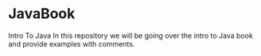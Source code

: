 # JavaBook
Intro To Java
    In this repository we will be going over the intro to Java book and provide examples with comments.
